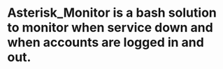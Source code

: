 # Asterisk_Monitor is a bash solution to monitor when service down and when accounts are logged in and out.
